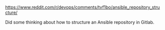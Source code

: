 https://www.reddit.com/r/devops/comments/tvf1bo/ansible_repository_structure/

Did some thinking about how to structure an Ansible repository in Gitlab.

